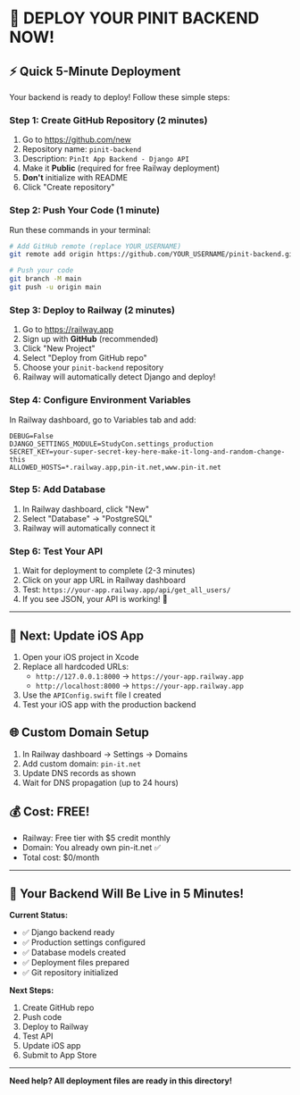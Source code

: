 # 🚀 DEPLOY YOUR PINIT BACKEND NOW!

## ⚡ Quick 5-Minute Deployment

Your backend is ready to deploy! Follow these simple steps:

### Step 1: Create GitHub Repository (2 minutes)
1. Go to https://github.com/new
2. Repository name: `pinit-backend`
3. Description: `PinIt App Backend - Django API`
4. Make it **Public** (required for free Railway deployment)
5. **Don't** initialize with README
6. Click "Create repository"

### Step 2: Push Your Code (1 minute)
Run these commands in your terminal:

```bash
# Add GitHub remote (replace YOUR_USERNAME)
git remote add origin https://github.com/YOUR_USERNAME/pinit-backend.git

# Push your code
git branch -M main
git push -u origin main
```

### Step 3: Deploy to Railway (2 minutes)
1. Go to https://railway.app
2. Sign up with **GitHub** (recommended)
3. Click "New Project"
4. Select "Deploy from GitHub repo"
5. Choose your `pinit-backend` repository
6. Railway will automatically detect Django and deploy!

### Step 4: Configure Environment Variables
In Railway dashboard, go to Variables tab and add:

```
DEBUG=False
DJANGO_SETTINGS_MODULE=StudyCon.settings_production
SECRET_KEY=your-super-secret-key-here-make-it-long-and-random-change-this
ALLOWED_HOSTS=*.railway.app,pin-it.net,www.pin-it.net
```

### Step 5: Add Database
1. In Railway dashboard, click "New"
2. Select "Database" → "PostgreSQL"
3. Railway will automatically connect it

### Step 6: Test Your API
1. Wait for deployment to complete (2-3 minutes)
2. Click on your app URL in Railway dashboard
3. Test: `https://your-app.railway.app/api/get_all_users/`
4. If you see JSON, your API is working! 🎉

---

## 📱 Next: Update iOS App

1. Open your iOS project in Xcode
2. Replace all hardcoded URLs:
   - `http://127.0.0.1:8000` → `https://your-app.railway.app`
   - `http://localhost:8000` → `https://your-app.railway.app`
3. Use the `APIConfig.swift` file I created
4. Test your iOS app with the production backend

## 🌐 Custom Domain Setup

1. In Railway dashboard → Settings → Domains
2. Add custom domain: `pin-it.net`
3. Update DNS records as shown
4. Wait for DNS propagation (up to 24 hours)

## 💰 Cost: FREE!

- Railway: Free tier with $5 credit monthly
- Domain: You already own pin-it.net ✅
- Total cost: $0/month

---

## 🎯 Your Backend Will Be Live in 5 Minutes!

**Current Status:**
- ✅ Django backend ready
- ✅ Production settings configured
- ✅ Database models created
- ✅ Deployment files prepared
- ✅ Git repository initialized

**Next Steps:**
1. Create GitHub repo
2. Push code
3. Deploy to Railway
4. Test API
5. Update iOS app
6. Submit to App Store

---

**Need help? All deployment files are ready in this directory!**



